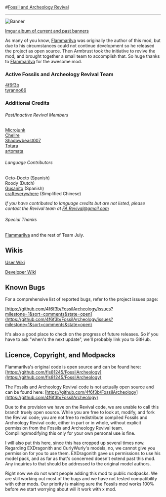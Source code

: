 #[Fossil and Archeology Revival](http://www.minecraftforum.net/topic/1708636-)
***
![Banner](http://i.imgur.com/iwRq4yy.jpg)

[Imgur album of current and past banners](http://imgur.com/a/hBe0h)

As many of you know, [Flammarilva](https://github.com/fls81245) was originally the author of this mod, 
but due to his circumstances could not continue development so he released the project as open source. 
Then Armbrust took the initiative to revive the mod, and brought together a small team to accomplish that. 
So huge thanks to [Flammarilva](https://github.com/fls81245) for the awesome mod.

### Active Fossils and Archeology Revival Team

[4f6f3b](https://github.com/4f6f3b)  
[tyranno66](https://github.com/tyranno66)  

### Additional Credits
###### Past/Inactive Revival Members
[Microjunk](https://github.com/Microjunk)  
[Chellre](https://github.com/Chellre)  
[Shadowbeast007](https://github.com/Shadowbeast)  
[Totara](https://github.com/TotaraStudios)  
[artomata](https://github.com/artomata)  

###### Language Contributors
Octo-Docto (Spanish)  
Roody (Dutch)  
[Gusanito](https://github.com/Gusanito) (Spanish)  
[crafteverywhere](https://github.com/crafteverywhere) (Simplified Chinese)  

*If you have contributed to language credits but are not listed, please contact
the Revival team at FA.Revival@gmail.com*

###### Special Thanks
[Flammarilva](https://github.com/fls81245) and the rest of Team July.

## Wikis
[User Wiki](http://fossils-archeology.wikia.com/)

[Developer Wiki](https://github.com/4f6f3b/FossilArcheology/wiki)

## Known Bugs
For a comprehensive list of reported bugs, refer to the project issues page:

[https://github.com/4f6f3b/FossilArcheology/issues?milestone=1&sort=comments&state=open](https://github.com/4f6f3b/FossilArcheology/issues?milestone=1&sort=comments&state=open)

It's also a good place to check on the progress of future releases. So if you have to ask "when's the next update", we'll probably link you to GitHub.

## Licence, Copyright, and Modpacks
Flammarilva's original code is open source and can be found here: [https://github.com/fls81245/FossilArcheology](https://github.com/fls81245/FossilArcheology)

The Fossils and Archeology Revival code is not actually open source and can be found here: [https://github.com/4f6f3b/FossilArcheology](https://github.com/4f6f3b/FossilArcheology)

Due to the provision we have on the Revival code, we are unable to call this branch truely open source. 
While you are free to look at, modify, and fork the Revival code; you are not free to redistribute compiled 
Fossils and Archeology Revival code, either in part or in whole, without explicit permission from the Fossils 
and Archeology Revival team. Compiling/modifying this only for your own personal use is fine.

I will also put this here, since this has cropped up several times now. Regarding EXDragonith and CurlyWurly's models, no, we cannot give you permission for you to use them. EXDragonith gave us permissions to use his model pack, and as far as that's concerned doesn't extend past this mod. Any inquiries to that should be addressed to the original model authors.

Right now we do not want people adding this mod to public modpacks. We are still working out most of the bugs and we have not tested compatibility with other mods. Our priority is making sure the Fossils mod works 100% before we start worrying about will it work with x mod.
